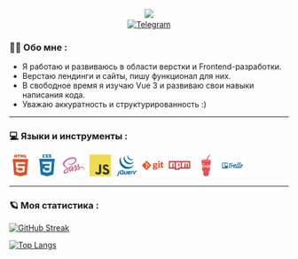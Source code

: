 <div id="header" align="center">
  <img src="https://media.giphy.com/media/v1.Y2lkPTc5MGI3NjExZTQyZjYwNjhkNmFjODNiMTYzNjAzM2MyNDQyMWJmNDU3MmRiYTMyYiZlcD12MV9pbnRlcm5hbF9naWZzX2dpZklkJmN0PWc/d9mkbc1QkvBnHthaQp/giphy.gif" width="100"/>
</div>

<div id="badges" align="center">
  <a href="https://t.me/Eugi_Ss">
  <img src="https://img.shields.io/badge/Telegram-26A5E4.svg?style=for-the-badge&logo=Telegram&logoColor=white" alt="Telegram"/>
  </a>
</div>

<!-- cчетчик просмотров профиля -->
<!-- <img src="https://komarev.com/ghpvc/?username=EvgiSs&style=flat-square&color=blue" alt=""/> -->

### :mage_man: Обо мне :
- Я работаю и развиваюсь в области верстки и Frontend-paзработки. <br>
- Верстаю лендинги и сайты, пишу функционал для них.
- В свободное время я изучаю Vue 3 и развиваю свои навыки написания кода.
- Уважаю аккуратность и структурированность :)

---

### :computer: Языки и инструменты :
<div>
  <img src="https://github.com/devicons/devicon/blob/master/icons/html5/html5-plain-wordmark.svg" title="html5" alt="html5" width="40" height="40"/>&nbsp;
  <img src="https://github.com/devicons/devicon/blob/master/icons/css3/css3-plain-wordmark.svg" title="css3" alt="css3" width="40" height="40"/>&nbsp;
  <img src="https://github.com/devicons/devicon/blob/master/icons/sass/sass-original.svg" title="sass" alt="sass" width="40" height="40"/>&nbsp;
  <img src="https://github.com/devicons/devicon/blob/master/icons/javascript/javascript-original.svg" title="js" alt="js" width="40" height="40"/>&nbsp;
  <img src="https://github.com/devicons/devicon/blob/master/icons/jquery/jquery-plain-wordmark.svg" title="jquery" alt="jquery" width="40" height="40"/>&nbsp;
  <img src="https://github.com/devicons/devicon/blob/master/icons/git/git-plain-wordmark.svg" title="git" alt="git" width="40" height="40"/>&nbsp;
  <img src="https://github.com/devicons/devicon/blob/master/icons/npm/npm-original-wordmark.svg" title="npm" alt="npm" width="40" height="40"/>&nbsp;
  <img src="https://github.com/devicons/devicon/blob/master/icons/gulp/gulp-plain.svg" title="gulp" alt="gulp" width="40" height="40"/>&nbsp;
  <img src="https://github.com/devicons/devicon/blob/master/icons/trello/trello-plain-wordmark.svg" title="trello" alt="trello" width="40" height="40"/>&nbsp;
</div>

---

### :ringed_planet: Моя статистика :
[![GitHub Streak](http://github-readme-streak-stats.herokuapp.com?user=EvgiSs&theme=omni&hide_border=true&locale=ru&date_format=j%2Fn%5B%2FY%5D)](https://git.io/streak-stats)

[![Top Langs](https://github-readme-stats.vercel.app/api/top-langs/?username=EvgiSs&layout=compact&theme=omni&hide_border=true)](https://github.com/anuraghazra/github-readme-stats)
